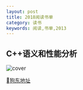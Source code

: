 ```yaml
---
layout: post
title: 2018阅读书单
category: 读书
keywords: 阅读,书单,2013
---
```


## C++语义和性能分析

![cover](https://img14.360buyimg.com/n1/jfs/t13072/209/839617461/785817/12cbbefd/5a14eeddN6fd253df.jpg)

[狗东地址](https://item.jd.com/12243239.html)